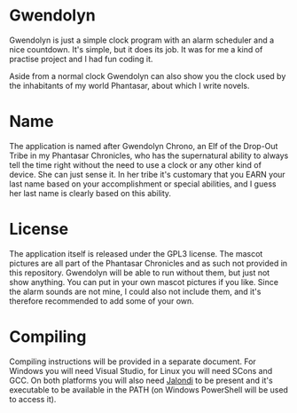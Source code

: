 # Gwendolyn

Gwendolyn is just a simple clock program with an alarm scheduler and a nice countdown.
It's simple, but it does its job. It was for me a kind of practise project and I had fun coding it.

Aside from a normal clock Gwendolyn can also show you the clock used by the inhabitants of my world Phantasar, about which I write novels.

# Name

The application is named after Gwendolyn Chrono, an Elf of the Drop-Out Tribe in my Phantasar Chronicles, who has the supernatural ability to always tell the time right without the need to use a clock or any other kind of device. She can just sense it.
In her tribe it's customary that you EARN your last name based on your accomplishment or special abilities, and I guess her last name is clearly based on this ability.

# License

The application itself is released under the GPL3 license. The mascot pictures are all part of the Phantasar Chronicles and as such not provided in this repository. Gwendolyn will be able to run without them, but just not show anything. You can put in your own mascot pictures if you like.
Since the alarm sounds are not mine, I could also not include them, and it's therefore recommended to add some of your own.

# Compiling

Compiling instructions will be provided in a separate document. For Windows you will need Visual Studio, for Linux you will need SCons and GCC.
On both platforms you will also need [Jalondi](https://github.com/jcr6/Jalondi) to be present and it's executable to be available in the PATH (on Windows PowerShell will be used to access it).


